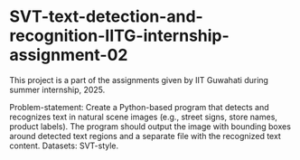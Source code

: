 # SVT-text-detection-and-recognition-IITG-internship-assignment-02

This project is a part of the assignments given by IIT Guwahati during summer internship, 2025.

Problem-statement: 
  Create a Python-based program that detects and recognizes text in natural scene images (e.g., street signs, store names, product labels). 
  The program should output the image with bounding boxes around detected text regions and a separate file with the recognized text content. Datasets: SVT-style.

